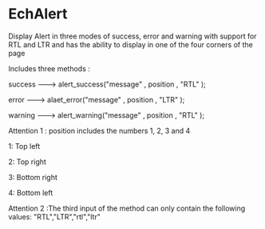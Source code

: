 # EchAlert

Display Alert in three modes of success, error and warning with support for RTL and LTR and has the ability to display in one of the four corners of the page

Includes three methods : 

success ---> alert_success("message" , position , "RTL" );

error ---> alaet_error("message" , position , "LTR" );

warning ---> alert_warning("message" , position , "RTL" );


Attention 1 : position includes the numbers 1, 2, 3 and 4

1: Top left

2: Top right

3: Bottom right

4: Bottom left

Attention 2 :The third input of the method can only contain the following values: "RTL","LTR","rtl","ltr"

